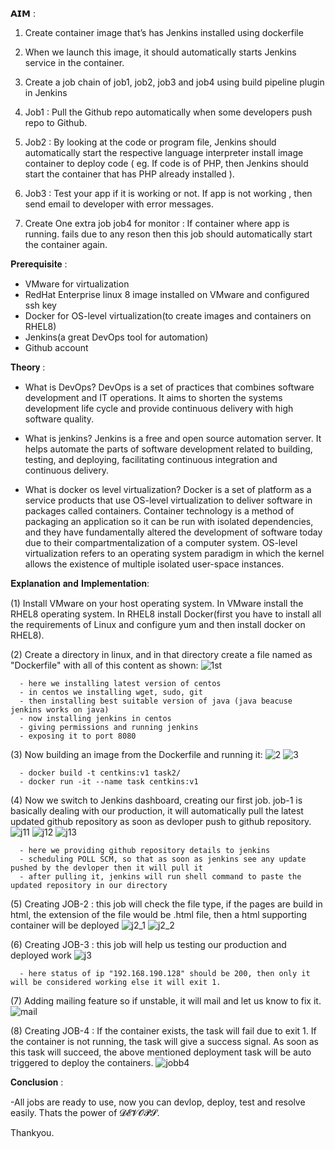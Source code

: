 
𝗔𝗜𝗠 :

1. Create container image that’s has Jenkins installed using dockerfile 

2. When we launch this image, it should automatically starts Jenkins service in the container.

3. Create a job chain of job1, job2, job3 and job4 using build pipeline plugin in Jenkins

4. Job1 : Pull the Github repo automatically when some developers push repo to Github.

5. Job2 : By looking at the code or program file, Jenkins should automatically start the respective language interpreter install image container to deploy code ( eg. If code is of PHP, then Jenkins should start the container that has PHP already installed ).

6. Job3 : Test your app if it is working or not. If app is not working , then send email to developer with error messages.

7. Create One extra job job4 for monitor : If container where app is running. fails due to any reson then this job should automatically start the container again.


𝐏𝐫𝐞𝐫𝐞𝐪𝐮𝐢𝐬𝐢𝐭𝐞 :

- VMware for virtualization
- RedHat Enterprise linux 8 image installed on VMware and configured ssh key
- Docker for OS-level virtualization(to create images and containers on RHEL8)
- Jenkins(a great DevOps tool for automation)
- Github account

𝐓𝐡𝐞𝐨𝐫𝐲 :

- What is DevOps?
    DevOps is a set of practices that combines software development and IT operations. It aims to shorten the systems development life cycle and provide continuous delivery with     high software quality.

- What is jenkins?
    Jenkins is a free and open source automation server. It helps automate the parts of software development related to building, testing, and deploying, facilitating continuous     integration and continuous delivery.

- What is docker os level virtualization?
    Docker is a set of platform as a service products that use OS-level virtualization to deliver software in packages called containers.
    Container technology is a method of packaging an application so it can be run with isolated dependencies, and they have fundamentally altered the development of software         today due to their compartmentalization of a computer system.
    OS-level virtualization refers to an operating system paradigm in which the kernel allows the existence of multiple isolated user-space instances.

𝐄𝐱𝐩𝐥𝐚𝐧𝐚𝐭𝐢𝐨𝐧 𝐚𝐧𝐝 𝐈𝐦𝐩𝐥𝐞𝐦𝐞𝐧𝐭𝐚𝐭𝐢𝐨𝐧:

(1) Install VMware on your host operating system. In VMware install the RHEL8 operating system. In RHEL8 install Docker(first you have to install all the requirements of Linux and configure yum and then install docker on RHEL8).

(2) Create a directory in linux, and in that directory create a file named as "Dockerfile" with all of this content as shown:
      ![1st](https://user-images.githubusercontent.com/41663027/88304968-8ca07a00-cd26-11ea-92eb-e9ee82b669a0.PNG)

      - here we installing latest version of centos
      - in centos we installing wget, sudo, git
      - then installing best suitable version of java (java beacuse jenkins works on java)
      - now installing jenkins in centos 
      - giving permissions and running jenkins
      - exposing it to port 8080
      
(3) Now building an image from the Dockerfile and running it: 
![2](https://user-images.githubusercontent.com/41663027/88308579-d723f580-cd2a-11ea-8a6f-ddf1a1a1df60.PNG)
![3](https://user-images.githubusercontent.com/41663027/88308741-0470a380-cd2b-11ea-8162-bf13e8b615a1.PNG)
      
      - docker build -t centkins:v1 task2/
      - docker run -it --name task centkins:v1
      
(4) Now we switch to Jenkins dashboard, creating our first job.
    job-1 is basically dealing with our production, it will automatically pull the latest updated github repository as soon as devloper push to github repository.
    ![j11](https://user-images.githubusercontent.com/41663027/88310718-a09baa00-cd2d-11ea-82f5-20c2c75973e7.PNG)
    ![j12](https://user-images.githubusercontent.com/41663027/88310785-b1e4b680-cd2d-11ea-88cb-cfa1b204e02b.PNG)
    ![j13](https://user-images.githubusercontent.com/41663027/88310803-b9a45b00-cd2d-11ea-9b7c-6bda92ccd144.PNG)
      
      - here we providing github repository details to jenkins 
      - scheduling POLL SCM, so that as soon as jenkins see any update pushed by the devloper then it will pull it
      - after pulling it, jenkins will run shell command to paste the updated repository in our directory

(5) Creating JOB-2 : this job will check the file type, if the pages are build in html, the extension of the file would be .html file, then a html supporting container will be deployed
![j2_1](https://user-images.githubusercontent.com/41663027/88316340-4dc5f080-cd35-11ea-85bd-f99faf7bf03e.PNG)
![j2_2](https://user-images.githubusercontent.com/41663027/88316434-777f1780-cd35-11ea-8ce2-6c925993ee35.PNG)

(6) Creating JOB-3 : this job will help us testing our production and deployed work
![j3](https://user-images.githubusercontent.com/41663027/88317259-a77aea80-cd36-11ea-8e5a-c258388cef9f.PNG)

      - here status of ip "192.168.190.128" should be 200, then only it will be considered working else it will exit 1.
      
(7) Adding mailing feature so if unstable, it will mail and let us know to fix it.
![mail](https://user-images.githubusercontent.com/41663027/88318341-35a3a080-cd38-11ea-9a6f-2c3a692c4d23.PNG)

(8) Creating JOB-4 : If the container exists, the task will fail due to exit 1. If the container is not running, the task will give a success signal. As soon as this task will succeed, the above mentioned deployment task will be auto triggered to deploy the containers.
![jobb4](https://user-images.githubusercontent.com/41663027/88318856-fd509200-cd38-11ea-9399-c364cd4f8430.PNG)

𝐂𝐨𝐧𝐜𝐥𝐮𝐬𝐢𝐨𝐧 : 

-All jobs are ready to use, now you can devlop, deploy, test and resolve easily. Thats the power of 𝓓𝓔𝓥𝓞𝓟𝓢.
 
Thankyou.











